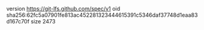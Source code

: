 version https://git-lfs.github.com/spec/v1
oid sha256:62fc5a07901fe813ac452281323444615391c5346daf37748d1eaa83d167c70f
size 2473
